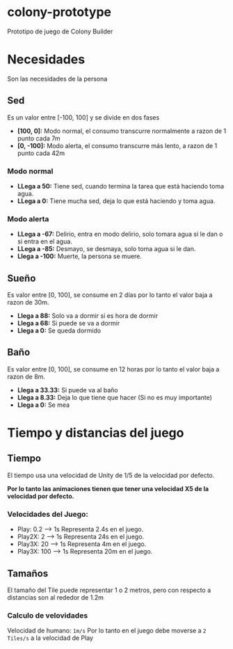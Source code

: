 # colony-prototype
Prototipo de juego de Colony Builder

# Necesidades
Son las necesidades de la persona

## Sed
Es un valor entre [-100, 100] y se divide en dos fases
* **[100, 0]:**  Modo normal, el consumo transcurre normalmente a razon de 1 punto cada 7m
* **[0, -100]:**  Modo alerta, el consumo transcurre más lento, a razon de 1 punto cada 42m

### Modo normal
* **LLega a 50:** Tiene sed, cuando termina la tarea que está haciendo toma agua.
* **LLega a 0:** Tiene mucha sed, deja lo que está haciendo y toma agua.

### Modo alerta
* **LLega a -67:** Delirio, entra en modo delirio, solo tomara agua si le dan o si entra en el agua.
* **LLega a -85:** Desmayo, se desmaya, solo toma agua si le dan.
* **Llega a -100:** Muerte, la persona se muere.

## Sueño
Es valor entre [0, 100], se consume en 2 días por lo tanto el valor baja a razon de 30m.
* **Llega a 88:** Solo va a dormir si es hora de dormir
* **Llega a 68:** Si puede se va a dormir
* **Llega a 0:** Se queda dormido 

## Baño
Es valor entre [0, 100], se consume en 12 horas por lo tanto el valor baja a razon de 8m.
* **Llega a 33.33:** Si puede va al baño
* **Llega a 8.33:** Deja lo que tiene que hacer (Si no es muy importante)
* **Llega a 0:** Se mea

# Tiempo y distancias del juego
## Tiempo
El tiempo usa una velocidad de Unity de 1/5 de la velocidad por defecto.

**Por lo tanto las animaciones tienen que tener una velocidad X5 de la velocidad por defecto.**

### Velocidades del Juego:
* Play: 0.2 --> 1s Representa 2.4s en el juego.
* Play2X: 2 --> 1s Representa 24s en el juego.
* Play3X: 20 --> 1s Representa 4m en el juego.
* Play3X: 100 --> 1s Representa 20m en el juego.

## Tamaños
El tamaño del Tile puede representar 1 o 2 metros, pero con respecto a distancias son al rededor de 1.2m

### Calculo de velovidades 
Velocidad de humano: ```1m/s```
Por lo tanto en el juego debe moverse a ```2 Tiles/s``` a la velocidad de Play
